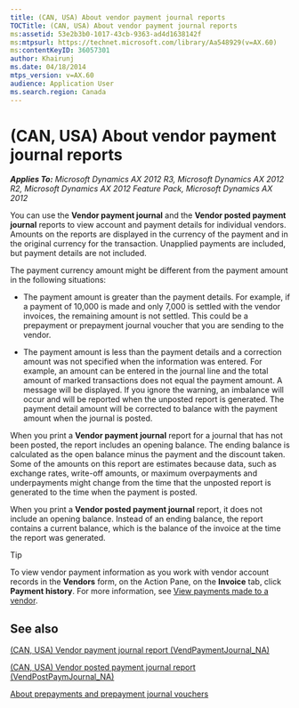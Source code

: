 ```yaml
---
title: (CAN, USA) About vendor payment journal reports
TOCTitle: (CAN, USA) About vendor payment journal reports
ms:assetid: 53e2b3b0-1017-43cb-9363-ad4d1638142f
ms:mtpsurl: https://technet.microsoft.com/library/Aa548929(v=AX.60)
ms:contentKeyID: 36057301
author: Khairunj
ms.date: 04/18/2014
mtps_version: v=AX.60
audience: Application User
ms.search.region: Canada
---
```


# (CAN, USA) About vendor payment journal reports 


_**Applies To:** Microsoft Dynamics AX 2012 R3, Microsoft Dynamics AX 2012 R2, Microsoft Dynamics AX 2012 Feature Pack, Microsoft Dynamics AX 2012_

You can use the **Vendor payment journal** and the **Vendor posted payment journal** reports to view account and payment details for individual vendors. Amounts on the reports are displayed in the currency of the payment and in the original currency for the transaction. Unapplied payments are included, but payment details are not included.

The payment currency amount might be different from the payment amount in the following situations:

  - The payment amount is greater than the payment details. For example, if a payment of 10,000 is made and only 7,000 is settled with the vendor invoices, the remaining amount is not settled. This could be a prepayment or prepayment journal voucher that you are sending to the vendor.

  - The payment amount is less than the payment details and a correction amount was not specified when the information was entered. For example, an amount can be entered in the journal line and the total amount of marked transactions does not equal the payment amount. A message will be displayed. If you ignore the warning, an imbalance will occur and will be reported when the unposted report is generated. The payment detail amount will be corrected to balance with the payment amount when the journal is posted.

When you print a **Vendor payment journal** report for a journal that has not been posted, the report includes an opening balance. The ending balance is calculated as the open balance minus the payment and the discount taken. Some of the amounts on this report are estimates because data, such as exchange rates, write-off amounts, or maximum overpayments and underpayments might change from the time that the unposted report is generated to the time when the payment is posted.

When you print a **Vendor posted payment journal** report, it does not include an opening balance. Instead of an ending balance, the report contains a current balance, which is the balance of the invoice at the time the report was generated.


> [!TIP]
> <P>To view vendor payment information as you work with vendor account records in the <STRONG>Vendors</STRONG> form, on the Action Pane, on the <STRONG>Invoice</STRONG> tab, click <STRONG>Payment history</STRONG>. For more information, see <A href="view-payments-made-to-a-vendor.md">View payments made to a vendor</A>.</P>



## See also

[(CAN, USA) Vendor payment journal report (VendPaymentJournal\_NA)](can-usa-vendor-payment-journal-report-vendpaymentjournal-na.md)

[(CAN, USA) Vendor posted payment journal report (VendPostPaymJournal\_NA)](can-usa-vendor-posted-payment-journal-report-vendpostpaymjournal-na.md)

[About prepayments and prepayment journal vouchers](about-prepayments-and-prepayment-journal-vouchers.md)

  


